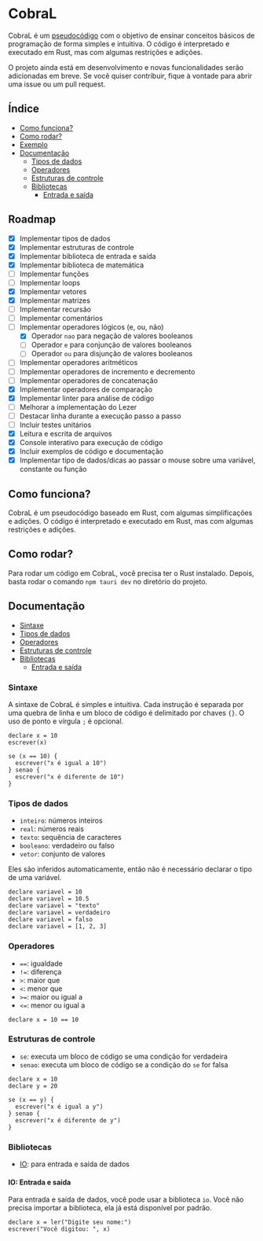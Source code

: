 # CobraL

CobraL é um [pseudocódigo](https://pt.wikipedia.org/wiki/Pseudoc%C3%B3digo) com o objetivo de ensinar conceitos básicos de programação de forma simples e intuitiva. O código é interpretado e executado em Rust, mas com algumas restrições e adições.

O projeto ainda está em desenvolvimento e novas funcionalidades serão adicionadas em breve. Se você quiser contribuir, fique à vontade para abrir uma issue ou um pull request.

## Índice

- [Como funciona?](#como-funciona)
- [Como rodar?](#como-rodar)
- [Exemplo](#exemplo)
- [Documentação](#documentação)
  - [Tipos de dados](#tipos-de-dados)
  - [Operadores](#operadores)
  - [Estruturas de controle](#estruturas-de-controle)
  - [Bibliotecas](#bibliotecas)
    - [Entrada e saída](#entrada-e-saída)

## Roadmap

- [x] Implementar tipos de dados
- [x] Implementar estruturas de controle
- [x] Implementar biblioteca de entrada e saída
- [x] Implementar biblioteca de matemática
- [ ] Implementar funções
- [ ] Implementar loops
- [x] Implementar vetores
- [x] Implementar matrizes
- [ ] Implementar recursão
- [ ] Implementar comentários
- [ ] Implementar operadores lógicos (e, ou, não)
  - [x] Operador `nao` para negação de valores booleanos
  - [ ] Operador `e` para conjunção de valores booleanos
  - [ ] Operador `ou` para disjunção de valores booleanos
- [ ] Implementar operadores aritméticos
- [ ] Implementar operadores de incremento e decremento
- [ ] Implementar operadores de concatenação
- [x] Implementar operadores de comparação
- [x] Implementar linter para análise de código
- [ ] Melhorar a implementação do Lezer
- [ ] Destacar linha durante a execução passo a passo
- [ ] Incluir testes unitários
- [x] Leitura e escrita de arquivos
- [x] Console interativo para execução de código
- [x] Incluir exemplos de código e documentação
- [x] Implementar tipo de dados/dicas ao passar o mouse sobre uma variável, constante ou função

## Como funciona?

CobraL é um pseudocódigo baseado em Rust, com algumas simplificações e adições. O código é interpretado e executado em Rust, mas com algumas restrições e adições.

## Como rodar?

Para rodar um código em CobraL, você precisa ter o Rust instalado. Depois, basta rodar o comando `npm tauri dev` no diretório do projeto.

## Documentação

- [Sintaxe](#sintaxe)
- [Tipos de dados](#tipos-de-dados)
- [Operadores](#operadores)
- [Estruturas de controle](#estruturas-de-controle)
- [Bibliotecas](#bibliotecas)
  - [Entrada e saída](#io-entrada-e-saída)

### Sintaxe

A sintaxe de CobraL é simples e intuitiva. Cada instrução é separada por uma quebra de linha e um bloco de código é delimitado por chaves `{}`.
O uso de ponto e vírgula `;` é opcional.

```cobral
declare x = 10
escrever(x)

se (x == 10) {
  escrever("x é igual a 10")
} senao {
  escrever("x é diferente de 10")
}
```

### Tipos de dados

- `inteiro`: números inteiros
- `real`: números reais
- `texto`: sequência de caracteres
- `booleano`: verdadeiro ou falso
- `vetor`: conjunto de valores

Eles são inferidos automaticamente, então não é necessário declarar o tipo de uma variável.

```cobral
declare variavel = 10
declare variavel = 10.5
declare variavel = "texto"
declare variavel = verdadeiro
declare variavel = falso
declare variavel = [1, 2, 3]
```

### Operadores

- `==`: igualdade
- `!=`: diferença
- `>`: maior que
- `<`: menor que
- `>=`: maior ou igual a
- `<=`: menor ou igual a

```cobral
declare x = 10 == 10
```

### Estruturas de controle

- `se`: executa um bloco de código se uma condição for verdadeira
- `senao`: executa um bloco de código se a condição do `se` for falsa

```cobral
declare x = 10
declare y = 20

se (x == y) {
  escrever("x é igual a y")
} senao {
  escrever("x é diferente de y")
}
```

### Bibliotecas

- [IO](#io-entrada-e-saída): para entrada e saída de dados

#### IO: Entrada e saída

Para entrada e saída de dados, você pode usar a biblioteca `io`.
Você não precisa importar a biblioteca, ela já está disponível por padrão.

```cobral
declare x = ler("Digite seu nome:")
escrever("Você digitou: ", x)
```
